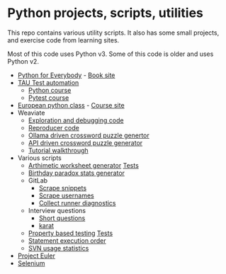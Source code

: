 # Python projects, scripts, utilities

This repo contains various utility scripts. It also has some small projects, and exercise code from learning sites.

Most of this code uses Python v3. Some of this code is older and uses Python v2.

- [Python for Everybody](py_for_everybody) - [Book site](https://www.py4e.com/html3/)
- [TAU Test automation](test_automation_tau)
  - [Python course](https://testautomationu.applitools.com/python-tutorial/)
  - [Pytest course](https://testautomationu.applitools.com/pytest-tutorial)
- [European python class](euro_python) - [Course site](https://python_course.eu/)
- Weaviate
  - [Exploration and debugging code](/weaviate/recreate_tenant_removal_error_full_script.py)
  - [Reproducer code](/weaviate/recreate_tenant_removal_error.py)
  - [Ollama driven crossword puzzle genertor](https://github.com/mungitoperrito/wrk_weaviate_ollama/tree/main)
  - [API driven crossword puzzle generator](https://github.com/mungitoperrito/wrk_crossword_api/tree/main)
  - [Tutorial walkthrough](/weaviate/multi_tenant_walkthrough.ipynb)
- Various scripts
  - [Arthimetic worksheet generator](/various_scripts/simple_arithmetic.py)
    [Tests](/various_scripts/test_simple_arithmetic.py)
  - [Birthday paradox stats generator](/various_scripts/paradox.py)
  - GitLab
    - [Scrape snippets](/various_scripts/gitlab_collect_and_move_snippets.py)
    - [Scrape usernames](/various_scripts/gitlab_get_usernames.py)
    - [Collect runner diagnostics](/various_scripts/gitlab_runner_diagnostic.py)
  - Interview questions
    - [Short questions](/various_scripts/interview_short_questions.py)
    - [karat](/various_scripts/interview_problem_karat.py)
  - [Property based testing](/various_scripts/property_based_testing.py)
    [Tests](/various_scripts/test_property_based_testing.py)
  - [Statement execution order](/various-scripts/order_of_execution.py)
  - [SVN usage statistics](/various_scripts/gather_svn_stats.py)
- [Project Euler](project_euler)
- [Selenium](selenium)
